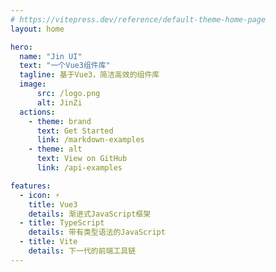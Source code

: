 ```yaml
---
# https://vitepress.dev/reference/default-theme-home-page
layout: home

hero:
  name: "Jin UI"
  text: "一个Vue3组件库"
  tagline: 基于Vue3，简洁高效的组件库
  image:
      src: /logo.png
      alt: JinZi
  actions:
    - theme: brand
      text: Get Started
      link: /markdown-examples
    - theme: alt
      text: View on GitHub
      link: /api-examples

features:
  - icon: ⚡️
    title: Vue3
    details: 渐进式JavaScript框架
  - title: TypeScript
    details: 带有类型语法的JavaScript
  - title: Vite
    details: 下一代的前端工具链
---
```


